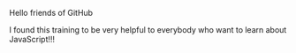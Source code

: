 Hello friends of GitHub

I found this training to be very helpful to everybody who want to learn about JavaScript!!!



